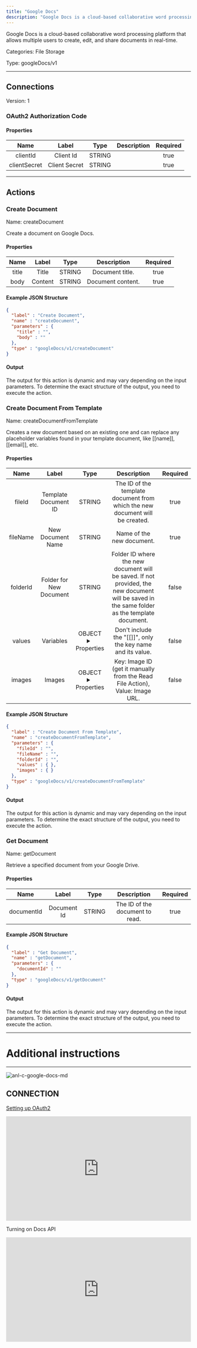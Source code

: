 ```yaml
---
title: "Google Docs"
description: "Google Docs is a cloud-based collaborative word processing platform that allows multiple users to create, edit, and share documents in real-time."
---
```


Google Docs is a cloud-based collaborative word processing platform that allows multiple users to create, edit, and share documents in real-time.


Categories: File Storage


Type: googleDocs/v1

<hr />



## Connections

Version: 1


### OAuth2 Authorization Code

#### Properties

|      Name       |      Label     |     Type     |     Description     | Required |
|:---------------:|:--------------:|:------------:|:-------------------:|:--------:|
| clientId | Client Id | STRING |  | true |
| clientSecret | Client Secret | STRING |  | true |





<hr />



## Actions


### Create Document
Name: createDocument

Create a document on Google Docs.

#### Properties

|      Name       |      Label     |     Type     |     Description     | Required |
|:---------------:|:--------------:|:------------:|:-------------------:|:--------:|
| title | Title | STRING | Document title. | true |
| body | Content | STRING | Document content. | true |

#### Example JSON Structure
```json
{
  "label" : "Create Document",
  "name" : "createDocument",
  "parameters" : {
    "title" : "",
    "body" : ""
  },
  "type" : "googleDocs/v1/createDocument"
}
```

#### Output

The output for this action is dynamic and may vary depending on the input parameters. To determine the exact structure of the output, you need to execute the action.




### Create Document From Template
Name: createDocumentFromTemplate

Creates a new document based on an existing one and can replace any placeholder variables found in your template document, like [[name]], [[email]], etc.

#### Properties

|      Name       |      Label     |     Type     |     Description     | Required |
|:---------------:|:--------------:|:------------:|:-------------------:|:--------:|
| fileId | Template Document ID | STRING | The ID of the template document from which the new document will be created. | true |
| fileName | New Document Name | STRING | Name of the new document. | true |
| folderId | Folder for New Document | STRING | Folder ID where the new document will be saved. If not provided, the new document will be saved in the same folder as the template document. | false |
| values | Variables | OBJECT <details> <summary> Properties </summary> {} </details> | Don't include the "[[]]", only the key name and its value. | false |
| images | Images | OBJECT <details> <summary> Properties </summary> {} </details> | Key: Image ID (get it manually from the Read File Action), Value: Image URL. | false |

#### Example JSON Structure
```json
{
  "label" : "Create Document From Template",
  "name" : "createDocumentFromTemplate",
  "parameters" : {
    "fileId" : "",
    "fileName" : "",
    "folderId" : "",
    "values" : { },
    "images" : { }
  },
  "type" : "googleDocs/v1/createDocumentFromTemplate"
}
```

#### Output

The output for this action is dynamic and may vary depending on the input parameters. To determine the exact structure of the output, you need to execute the action.




### Get Document
Name: getDocument

Retrieve a specified document from your Google Drive.

#### Properties

|      Name       |      Label     |     Type     |     Description     | Required |
|:---------------:|:--------------:|:------------:|:-------------------:|:--------:|
| documentId | Document Id | STRING | The ID of the document to read. | true |

#### Example JSON Structure
```json
{
  "label" : "Get Document",
  "name" : "getDocument",
  "parameters" : {
    "documentId" : ""
  },
  "type" : "googleDocs/v1/getDocument"
}
```

#### Output

The output for this action is dynamic and may vary depending on the input parameters. To determine the exact structure of the output, you need to execute the action.






<hr />

# Additional instructions
<hr />

![anl-c-google-docs-md](https://static.scarf.sh/a.png?x-pxid=44cee406-a4a2-4c9f-80f5-bd560babff6e)

## CONNECTION

[Setting up OAuth2](https://support.google.com/googleapi/answer/6158849?hl=en)

<div style="position:relative;height:0;width:100%;overflow:hidden;z-index:99999;box-sizing:border-box;padding-bottom:calc(50.05219207% + 32px)"><iframe src="https://www.guidejar.com/embed/fec74020-26bb-43dd-814c-f8b907f6f45b?type=1&controls=on" width="100%" height="100%" style="height:100%;position:absolute;inset:0" allowfullscreen frameborder="0"></iframe></div>

Turning on Docs API
<div style="position:relative;height:0;width:100%;overflow:hidden;z-index:99999;box-sizing:border-box;padding-bottom:calc(50.05219207% + 32px)"><iframe src="https://www.guidejar.com/embed/2fbfa39b-38f6-43f4-a55d-6f8d0588f6fb?type=1&controls=on" width="100%" height="100%" style="position:absolute;inset:0" allowfullscreen frameborder="0"></iframe></div>
